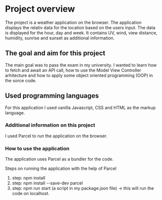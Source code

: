 # Project overview

The project is a weather application on the browser. The application displays the relativ data for the location based on the users input. The data is displayed for the hour, day and week. It contains UV, wind, view distance, humidity, sunrise and sunset as additional information.

## The goal and aim for this project

The main goal was to pass the exam in my university. I wanted to learn how to fetch and await an API call, how to use the Model View Controller arhitecture and how to apply some object oriented programming (OOP) in the sorce code.

## Used programming languages

For this application I used vanilla Javascript, CSS and HTML as the markup language.

### Additional information on this project

I used Parcel to run the application on the browser.

### How to use the application

The application uses Parcel as a bundler for the code.

Steps on running the application with the help of Parcel

1. step: npm install
2. step: npm install --save-dev parcel
3. step: npm run start (a script in my package.json file) -> this will run the code on localhost.
